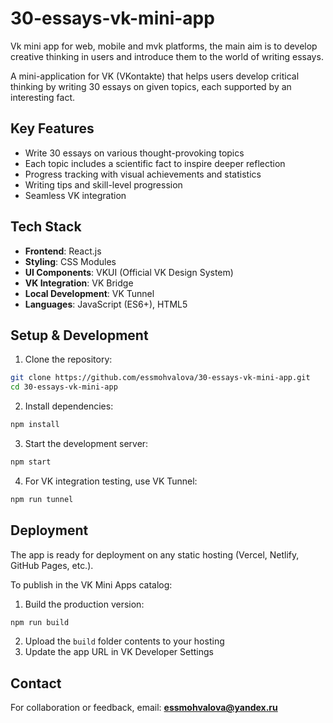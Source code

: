 # 30-essays-vk-mini-app
Vk mini app for web, mobile and mvk platforms, the main aim is to develop creative thinking in users and introduce them to the world of writing essays.

A mini-application for VK (VKontakte) that helps users develop critical thinking by writing 30 essays on given topics, each supported by an interesting fact.  

## Key Features  

- Write 30 essays on various thought-provoking topics  
- Each topic includes a scientific fact to inspire deeper reflection  
- Progress tracking with visual achievements and statistics  
- Writing tips and skill-level progression  
- Seamless VK integration

## Tech Stack  

- **Frontend**: React.js  
- **Styling**: CSS Modules  
- **UI Components**: VKUI (Official VK Design System)  
- **VK Integration**: VK Bridge  
- **Local Development**: VK Tunnel  
- **Languages**: JavaScript (ES6+), HTML5  

## Setup & Development  

1. Clone the repository:  
```bash  
git clone https://github.com/essmohvalova/30-essays-vk-mini-app.git  
cd 30-essays-vk-mini-app
```  

2. Install dependencies:  
```bash  
npm install  
```  

3. Start the development server:  
```bash  
npm start  
```  

4. For VK integration testing, use VK Tunnel:  
```bash  
npm run tunnel  
```  

## Deployment  

The app is ready for deployment on any static hosting (Vercel, Netlify, GitHub Pages, etc.).  

To publish in the VK Mini Apps catalog:  
1. Build the production version:  
```bash  
npm run build  
```  
2. Upload the `build` folder contents to your hosting  
3. Update the app URL in VK Developer Settings  

## Contact  

For collaboration or feedback, email: **essmohvalova@yandex.ru**
